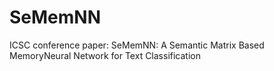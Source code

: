 # SeMemNN
ICSC conference paper: SeMemNN: A Semantic Matrix Based MemoryNeural Network for Text Classification
